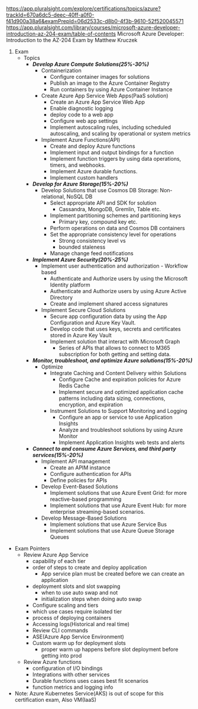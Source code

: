 https://app.pluralsight.com/explore/certifications/topics/azure?trackId=670a6dc5-deec-40ff-a0f0-f41d900a38a6&examPrepId=06d2533c-d8b0-4f3b-9610-52f520045571
https://app.pluralsight.com/library/courses/microsoft-azure-developer-introduction-az-204-exam/table-of-contents
Microsoft Azure Developer: Introduction to the AZ-204 Exam by Matthew Kruczek

1. Exam
    - Topics
        - ***Develop Azure Compute Solutions(25%-30%)***
            - Containerization
              - Configure container images for solutions
              - Publish an image to the Azure Container Registry
              - Run containers by using Azure Container Instance 
            - Create Azure App Service Web Apps(PaaS solution)
                - Create an Azure App Service Web App
                - Enable diagnostic logging
                - deploy code to a web app
                - Configure web app settings
                - Implement autoscaling rules, including scheduled autoscaling, and scaling by operational or system metrics
            - Implement Azure Functions(API)
                - Create and deploy Azure functions
                - Implement input and output bindings for a function
                - Implement function triggers by using data operations, timers, and webhooks.
                - Implement Azure durable functions.
                - Implement custom handlers
        - ***Develop for Azure Storage(15%-20%)***
            - Develop Solutions that use Cosmos DB Storage: Non-relational, NoSQL DB
                - Select appropriate API and SDK for solution
                    - Cassandra, MongoDB, Gremlin, Table etc.
                - Implement partitioning schemes and partitioning keys
                    - Primary key, compound key etc.
                - Perform operations on data and Cosmos DB containers
                - Set the appropriate consistency level for operations
                    - Strong consistency level vs
                    - bounded staleness
                - Manage change feed notifications
        - ***Implement Azure Security(20%-25%)***
            - Implement user authentication and authorization - Workflow based
                - Authenticate and Authorize users by using the Microsoft Identity platform
                - Authenticate and Authorize users by using Azure Active Directory
                - Create and implement shared access signatures
            - Implement Secure Cloud Solutions
                - Secure app configuration data by using the App Configuration and Azure Key Vault.
                - Develop code that uses keys, secrets and certificates stored in Azure Key Vault
                - Implement solution that interact with Microsoft Graph
                    - Series of APIs that allows to connect to M365 subscription for both getting and setting data.
        - ***Monitor, troubleshoot, and optimize Azure solutions(15%-20%)***
            - Optimize
                - Integrate Caching and Content Delivery within Solutions
                    - Configure Cache and expiration policies for Azure Redis Cache
                    - Implement secure and optimized application cache patterns including data sizing, connections, encryption, and expiration
                - Instrument Solutions to Support Monitoring and Logging
                    - Configure an app or service to use Application Insights
                    - Analyze and troubleshoot solutions by using Azure Monitor
                    - Implement Application Insights web tests and alerts
        - ***Connect to and consume Azure Services, and third party services(15%-20%)***
            - Implement API management
                - Create an APIM instance
                - Configure authentication for APIs
                - Define policies for APIs
            - Develop Event-Based Solutions
                - Implement solutions that use Azure Event Grid: for more reactive-based programming
                - Implement solutions that use Azure Event Hub: for more enterprise streaming-based scenarios.
            - Develop Message-Based Solutions
                - Implement solutions that use Azure Service Bus
                - Implement solutions that use Azure Queue Storage Queues
- Exam Pointers
    - Review Azure App Service
        - capability of each tier
        - order of steps to create and deploy application
            - App service plan must be created before we can create an application
        - deployment slots and slot swapping
            - when to use auto swap and not
            - initialization steps when doing auto swap
        - Configure scaling and tiers
        - which use cases require isolated tier
        - process of deploying containers
        - Accessing logs(Historical and real time)
        - Review CLI commands
        - ASE(Azure App Service Environment)
        - Custom warm up for deployment slots
            - proper warm up happens before slot deployment before getting into prod
    - Review Azure functions
        - configuration of I/O bindings
        - Integrations with other services
        - Durable functions uses cases best fit scenarios
        - function metrics and logging info
- Note: Azure Kubernetes Service(AKS) is out of scope for this certification exam, Also VM(IaaS)
